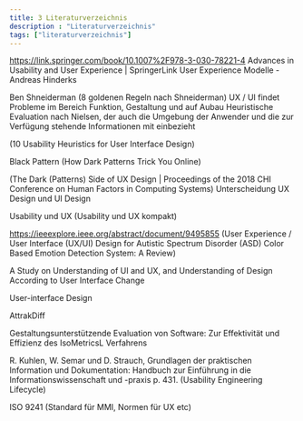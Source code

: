 ```yaml
---
title: 3 Literaturverzeichnis
description : "Literaturverzeichnis"
tags: ["literaturverzeichnis"]
---
```


https://link.springer.com/book/10.1007%2F978-3-030-78221-4 
Advances in Usability and User Experience | SpringerLink 
User Experience Modelle - Andreas Hinderks

Ben Shneiderman (8 goldenen Regeln nach Shneiderman)
UX / UI findet Probleme im Bereich Funktion, Gestaltung und auf Aubau
Heuristische Evaluation nach Nielsen, der auch die Umgebung der Anwender und die zur Verfügung stehende Informationen mit einbezieht 

(10 Usability Heuristics for User Interface Design)

Black Pattern (How Dark Patterns Trick You Online) 

(The Dark (Patterns) Side of UX Design | Proceedings of the 2018 CHI Conference on Human Factors in Computing Systems)
Unterscheidung UX Design und UI Design

Usability und UX (Usability und UX kompakt)

https://ieeexplore.ieee.org/abstract/document/9495855 (User Experience / User Interface (UX/UI) Design for Autistic Spectrum Disorder (ASD) Color Based Emotion Detection System: A Review)

A Study on Understanding of UI and UX, and Understanding of Design According to User Interface Change 

User-interface Design 

AttrakDiff

Gestaltungsunterstützende Evaluation von Software: Zur Effektivität und Effizienz des IsoMetricsL Verfahrens

R. Kuhlen, W. Semar und D. Strauch, Grundlagen der praktischen Information und Dokumentation: Handbuch zur Einführung in die Informationswissenschaft und -praxis p. 431. (Usability Engineering Lifecycle) 

ISO 9241 (Standard für MMI, Normen für UX etc)

